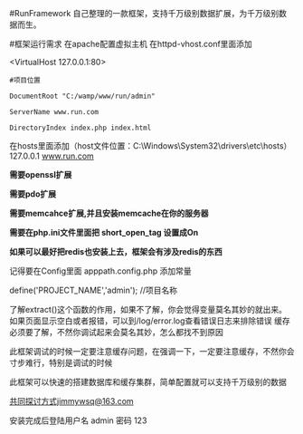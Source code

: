 #RunFramework
自己整理的一款框架，支持千万级别数据扩展，为千万级别数据而生。

#框架运行需求
在apache配置虚拟主机
在httpd-vhost.conf里面添加

<VirtualHost 127.0.0.1:80>

	#项目位置

    DocumentRoot "C:/wamp/www/run/admin"

    ServerName www.run.com

    DirectoryIndex index.php index.html 

</VirtualHost>

在hosts里面添加（host文件位置：C:\Windows\System32\drivers\etc\hosts）
127.0.0.1       www.run.com


 **需要openssl扩展** 

 **需要pdo扩展** 

 **需要memcahce扩展,并且安装memcache在你的服务器** 

 **需要在php.ini文件里面把 short_open_tag 设置成On** 

 **如果可以最好把redis也安装上去，框架会有涉及redis的东西**

记得要在Config里面 apppath.config.php 添加常量

define('PROJECT_NAME','admin'); //项目名称

了解extract()这个函数的作用，如果不了解，你会觉得变量莫名其妙的就出来。
如果页面显示空白或者报错，可以到/log/error.log查看错误日志来排除错误
缓存必须要了解，不然你调试起来会莫名其妙，怎么都找不到原因        

此框架调试的时候一定要注意缓存问题，在强调一下，一定要注意缓存，不然你会寸步难行，特别是调试的时候

此框架可以快速的搭建数据库和缓存集群，简单配置就可以支持千万级别的数据

共同探讨方式jimmywsq@163.com

安装完成后登陆用户名 admin  密码 123
